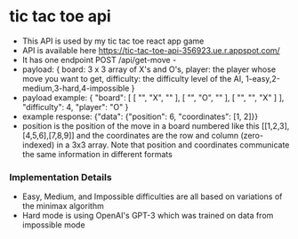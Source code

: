# tic tac toe api

- This API is used by my tic tac toe react app game
- API is available here https://tic-tac-toe-api-356923.ue.r.appspot.com/
- It has one endpoint POST /api/get-move -
- payload: { board: 3 x 3 array of X's and O's, player: the player whose move you want to get, difficulty: the difficulty level of the AI, 1-easy,2-medium,3-hard,4-impossible }
- payload example: {
    "board": [
        [
            "",
            "X",
            ""
        ],
        [
            "",
            "O",
            ""
        ],
        [
            "",
            "",
            "X"
        ]
    ],
    "difficulty": 4,
    "player": "O"
}
- example response: {"data": {"position": 6, "coordinates": [1, 2]}}
- position is the position of the move in a board numbered like this [[1,2,3],[4,5,6],[7,8,9]] and the coordinates are the row and column (zero-indexed) in a 3x3 array. Note that position and coordinates communicate the same information in different formats

### Implementation Details
- Easy, Medium, and Impossible difficulties are all based on variations of the minimax algorithm
- Hard mode is using OpenAI's GPT-3 which was trained on data from impossible mode
